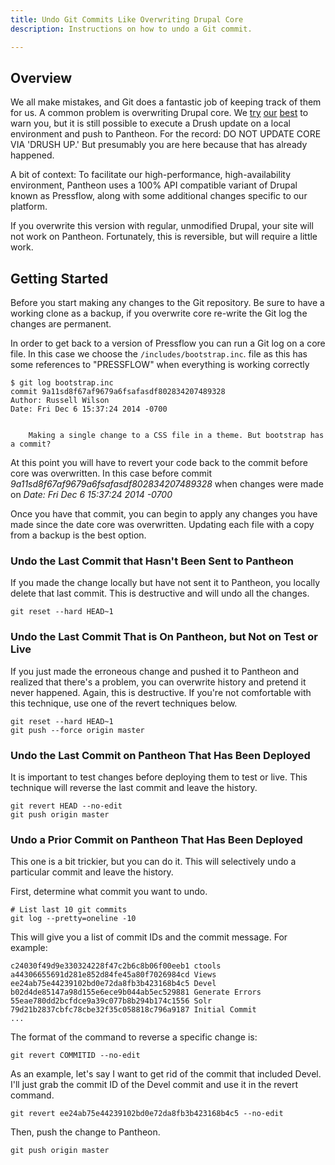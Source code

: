 ```yaml
---
title: Undo Git Commits Like Overwriting Drupal Core
description: Instructions on how to undo a Git commit.

---
```


## Overview
We all make mistakes, and Git does a fantastic job of keeping track of them for us. A common problem is overwriting Drupal core. We [try](/articles/sites/required-reading-essential-pantheon-documentation/-required-reading-essential-pantheon-documentation) [our](/articles/local/git-faq/-git-faq) [best](/articles/drupal/drupal-core-updates/-core-updates) to warn you, but it is still possible to execute a Drush update on a local environment and push to Pantheon. For the record: DO NOT UPDATE CORE VIA 'DRUSH UP.'  But presumably you are here because that has already happened.

A bit of context: To facilitate our high-performance, high-availability environment, Pantheon uses a 100% API compatible variant of Drupal known as Pressflow, along with some additional changes specific to our platform.

If you overwrite this version with regular, unmodified Drupal, your site will not work on Pantheon. Fortunately, this is reversible, but will require a little work.

## Getting Started

Before you start making any changes to the Git repository. Be sure to have a working clone as a backup, if you overwrite core re-write the Git log the changes are permanent.

In order to get back to a version of Pressflow you can run a Git log on a core file. In this case we choose the `/includes/bootstrap.inc`. file as this has some references to "PRESSFLOW" when everything is working correctly

    $ git log bootstrap.inc
    commit 9a11sd8f67af9679a6fsafasdf802834207489328
    Author: Russell Wilson
    Date: Fri Dec 6 15:37:24 2014 -0700


        Making a single change to a CSS file in a theme. But bootstrap has a commit?

At this point you will have to revert your code back to the commit before core was overwritten. In this case before commit _9a11sd8f67af9679a6fsafasdf802834207489328_ when changes were made on _Date: Fri Dec 6 15:37:24 2014 -0700_

Once you have that commit, you can begin to apply any changes you have made since the date core was overwritten. Updating each file with a copy from a backup is the best option.

### Undo the Last Commit that Hasn't Been Sent to Pantheon

If you made the change locally but have not sent it to Pantheon, you locally delete that last commit. This is destructive and will undo all the changes.

    git reset --hard HEAD~1

### Undo the Last Commit That is On Pantheon, but Not on Test or Live

If you just made the erroneous change and pushed it to Pantheon and realized that there's a problem, you can overwrite history and pretend it never happened. Again, this is destructive. If you're not comfortable with this technique, use one of the revert techniques below.

    git reset --hard HEAD~1
    git push --force origin master

### Undo the Last Commit on Pantheon That Has Been Deployed

It is important to test changes before deploying them to test or live. This technique will reverse the last commit and leave the history.

    git revert HEAD --no-edit
    git push origin master

### Undo a Prior Commit on Pantheon That Has Been Deployed

This one is a bit trickier, but you can do it. This will selectively undo a particular commit and leave the history.

First, determine what commit you want to undo.

    # List last 10 git commits
    git log --pretty=oneline -10

This will give you a list of commit IDs and the commit message. For example:

    c24030f49d9e330324228f47c2b6c8b06f00eeb1 ctools
    a44306655691d281e852d84fe45a80f7026984cd Views
    ee24ab75e44239102bd0e72da8fb3b423168b4c5 Devel
    b02d4de85147a98d155e6ece9b044ab5ec529881 Generate Errors
    55eae780dd2bcfdce9a39c077b8b294b174c1556 Solr
    79d21b2837cbfc78cbe32f35c058818c796a9187 Initial Commit
    ...

The format of the command to reverse a specific change is:

    git revert COMMITID --no-edit

As an example, let's say I want to get rid of the commit that included Devel. I'll just grab the commit ID of the Devel commit and use it in the revert command.

    git revert ee24ab75e44239102bd0e72da8fb3b423168b4c5 --no-edit

Then, push the change to Pantheon.

    git push origin master
